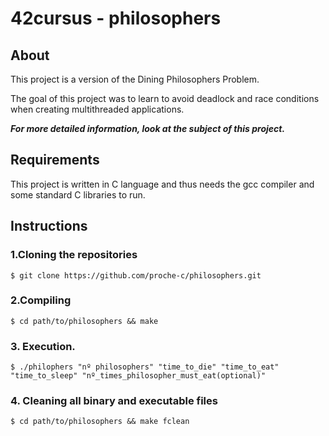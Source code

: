 # 42cursus - philosophers

## About

This project is a version of the Dining Philosophers Problem.

The goal of this project was to learn to avoid deadlock and race conditions when creating multithreaded applications.

***For more detailed information, look at the subject of this project.***

## Requirements 

This project is written in C language and thus needs the gcc compiler and some standard C libraries to run.

## Instructions

### 1.Cloning the repositories  
```shell
$ git clone https://github.com/proche-c/philosophers.git
```
### 2.Compiling  
```shell
$ cd path/to/philosophers && make
```
### 3. Execution. 
```shell
$ ./philophers "nº philosophers" "time_to_die" "time_to_eat" "time_to_sleep" "nº_times_philosopher_must_eat(optional)"
```
### 4. Cleaning all binary and executable files
```shell
$ cd path/to/philosophers && make fclean
```
